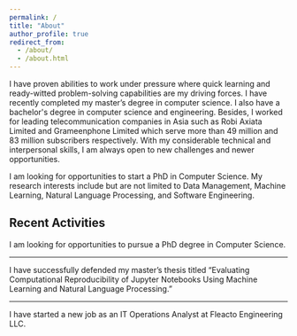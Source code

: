 ```yaml
---
permalink: /
title: "About"
author_profile: true
redirect_from: 
  - /about/
  - /about.html
---
```


I have proven abilities to work under pressure where quick learning and ready-witted problem-solving capabilities are my driving forces. I have recently completed my master’s degree in computer science. I also have a bachelor's degree in computer science and engineering. Besides, I worked for leading telecommunication companies in Asia such as Robi Axiata Limited and Grameenphone Limited which serve more than 49 million and 83 million subscribers respectively. With my considerable technical and interpersonal skills, I am always open to new challenges and newer opportunities.

I am looking for opportunities to start a PhD in Computer Science. My research interests include but are not limited to Data Management, Machine Learning, Natural Language Processing, and Software Engineering. 


Recent Activities
-----------------

I am looking for opportunities to pursue a PhD degree in Computer Science.

------
I have successfully defended my master’s thesis titled “Evaluating Computational Reproducibility of Jupyter Notebooks Using Machine Learning and Natural Language Processing.”

------
I have started a new job as an IT Operations Analyst at Fleacto Engineering LLC. 


